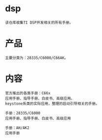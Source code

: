 # dsp
    该仓库收集TI DSP开发相关的所有手册。

# 产品
    主要分类为：28335/C6000/C66AK。

# 内容
    官方推出的各类手册：C66x
    应用手册、指导手册、白皮书、高级应用。
    keystone系类的实际应用，整理的启动引导相关的手册。

    手册：28335/C6000
    应用手册、指导手册、白皮书、高级应用

    手册：AH/AK2
    应用手册